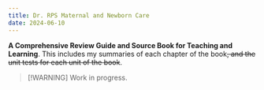 ```yaml
---
title: Dr. RPS Maternal and Newborn Care
date: 2024-06-10
---
```

**A Comprehensive Review Guide and Source Book for Teaching and Learning**. This includes my summaries of each chapter of the book<span style="text-decoration: line-through;">, and the unit tests for each unit of the book</span>.
>[!WARNING] Work in progress.

